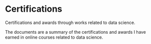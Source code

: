 # Certifications
Certifications and awards through works related to data science. 

The documents are a summary of the certifications and awards I have earned in online courses related to data science.
